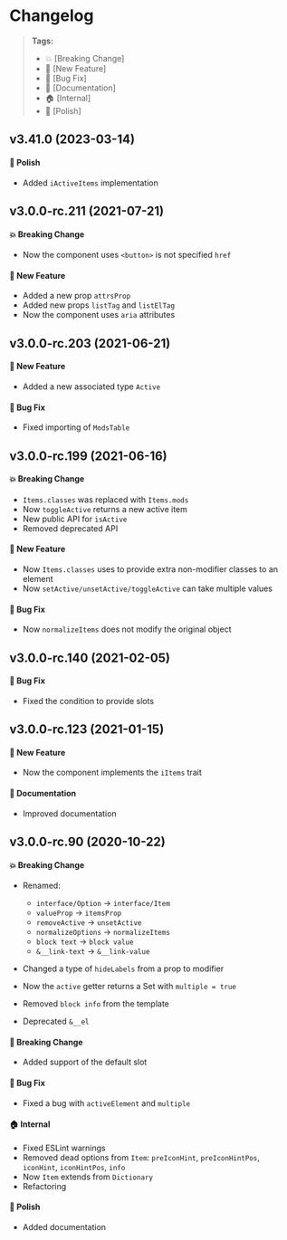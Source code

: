 Changelog
=========

> **Tags:**
> - :boom:       [Breaking Change]
> - :rocket:     [New Feature]
> - :bug:        [Bug Fix]
> - :memo:       [Documentation]
> - :house:      [Internal]
> - :nail_care:  [Polish]

## v3.41.0 (2023-03-14)

#### :nail_care: Polish

* Added `iActiveItems` implementation

## v3.0.0-rc.211 (2021-07-21)

#### :boom: Breaking Change

* Now the component uses `<button>` is not specified `href`

#### :rocket: New Feature

* Added a new prop `attrsProp`
* Added new props `listTag` and `listElTag`
* Now the component uses `aria` attributes

## v3.0.0-rc.203 (2021-06-21)

#### :rocket: New Feature

* Added a new associated type `Active`

#### :bug: Bug Fix

* Fixed importing of `ModsTable`

## v3.0.0-rc.199 (2021-06-16)

#### :boom: Breaking Change

* `Items.classes` was replaced with `Items.mods`
* Now `toggleActive` returns a new active item
* New public API for `isActive`
* Removed deprecated API

#### :rocket: New Feature

* Now `Items.classes` uses to provide extra non-modifier classes to an element
* Now `setActive/unsetActive/toggleActive` can take multiple values

#### :bug: Bug Fix

* Now `normalizeItems` does not modify the original object

## v3.0.0-rc.140 (2021-02-05)

#### :bug: Bug Fix

* Fixed the condition to provide slots

## v3.0.0-rc.123 (2021-01-15)

#### :rocket: New Feature

* Now the component implements the `iItems` trait

#### :memo: Documentation

* Improved documentation

## v3.0.0-rc.90 (2020-10-22)

#### :boom: Breaking Change

* Renamed:
  * `interface/Option` -> `interface/Item`
  * `valueProp` -> `itemsProp`
  * `removeActive` -> `unsetActive`
  * `normalizeOptions` -> `normalizeItems`
  * `block text` -> `block value`
  * `&__link-text` -> `&__link-value`

* Changed a type of `hideLabels` from a prop to modifier
* Now the `active` getter returns a Set with `multiple = true`
* Removed `block info` from the template
* Deprecated `&__el`

#### :rocket: Breaking Change

* Added support of the default slot

#### :bug: Bug Fix

* Fixed a bug with `activeElement` and `multiple`

#### :house: Internal

* Fixed ESLint warnings
* Removed dead options from `Item`: `preIconHint`, `preIconHintPos`, `iconHint`, `iconHintPos`, `info`
* Now `Item` extends from `Dictionary`
* Refactoring

#### :nail_care: Polish

* Added documentation
